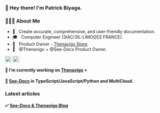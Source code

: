 ### 👋 Hey there! I'm Patrick Biyaga.

<h3> 👨🏻‍💻 About Me </h3>

- 🤔 &nbsp; Create accurate, comprehensive, and user-friendly documentation.
- 🎓 &nbsp; Computer Engineer (3IAC/3IL-LIMOGES FRANCE).
- 💼 &nbsp; Product Owner - [Thenavigo Store](http://store.thenavigo.com).
- 💼 &nbsp; @Thenavigo + @See-Docs Product Owner.


<a href="https://twitter.com/patrickbiyaga">
  <img align="left" alt="Patbi Twitter" width="22px" src="https://cdn.jsdelivr.net/npm/simple-icons@v3/icons/twitter.svg" />
</a>
<a href="https://www.linkedin.com/in/patrickbiyaga/">
  <img align="left" alt="Patbi LinkdeIn" width="22px" src="https://cdn.jsdelivr.net/npm/simple-icons@v3/icons/linkedin.svg" />
</a>

<br />

#### 🔭 I’m currently working on [Thenavigo](https://www.thenavigo.com) +

#### 🔭 [See-Docs](https://www.see-docs.com) in TypeScript/JavaScript/Python and MultiCloud.


### Latest articles
#### ✅ [See-Docs & Thenavigo Blog](https://blog.thenavigo.com)

